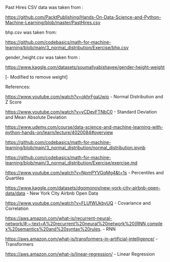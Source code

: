 Past Hires CSV data was taken from :


https://github.com/PacktPublishing/Hands-On-Data-Science-and-Python-Machine-Learning/blob/master/PastHires.csv


bhp.csv was taken from: 

https://github.com/codebasics/math-for-machine-learning/blob/main/3_normal_distribution/Exercise/bhp.csv

gender_height.csv was taken from : 

https://www.kaggle.com/datasets/soumallyabishayee/gender-height-weight

[- Modified to remove weight]



References:


https://www.youtube.com/watch?v=okhrFgaUwio  - Normal Distribution and Z Score

https://www.youtube.com/watch?v=yCDevFTNbC0 - Standard Deviation and Mean Absolute Deviation

https://www.udemy.com/course/data-science-and-machine-learning-with-python-hands-on/learn/lecture/4020084#overview 

https://github.com/codebasics/math-for-machine-learning/blob/main/3_normal_distribution/normal_distribution.ipynb

https://github.com/codebasics/math-for-machine-learning/blob/main/3_normal_distribution/Exercise/exercise.md

https://www.youtube.com/watch?v=NpmPYVGqMg4&t=1s - Percentiles and Quartiles

https://www.kaggle.com/datasets/dgomonov/new-york-city-airbnb-open-data/data  - New York City Airbnb Open Data

https://www.youtube.com/watch?v=FLUfWUkbyUQ - Covariance and Correlation  

https://aws.amazon.com/what-is/recurrent-neural-network/#:~:text=A%20recurrent%20neural%20network%20(RNN,complex%20semantics%20and%20syntax%20rules. - RNN

https://aws.amazon.com/what-is/transformers-in-artificial-intelligence/ - Transformers

https://aws.amazon.com/what-is/linear-regression/ - Linear Regression 
